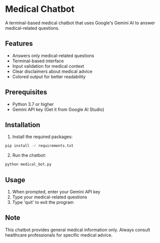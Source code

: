 # Medical Chatbot

A terminal-based medical chatbot that uses Google's Gemini AI to answer medical-related questions.

## Features
- Answers only medical-related questions
- Terminal-based interface
- Input validation for medical context
- Clear disclaimers about medical advice
- Colored output for better readability

## Prerequisites
- Python 3.7 or higher
- Gemini API key (Get it from Google AI Studio)

## Installation

1. Install the required packages:
```bash
pip install -r requirements.txt
```

2. Run the chatbot:
```bash
python medical_bot.py
```

## Usage
1. When prompted, enter your Gemini API key
2. Type your medical-related questions
3. Type 'quit' to exit the program

## Note
This chatbot provides general medical information only. Always consult healthcare professionals for specific medical advice.
